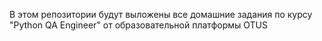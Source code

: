 В этом репозитории будут выложены все домашние задания по курсу "Python QA Engineer" от образовательной платформы OTUS
